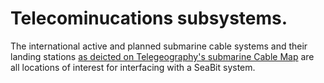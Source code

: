 # Telecominucations subsystems.
The international active and planned submarine cable systems and their landing stations [as deicted on Telegeography's submarine Cable Map](https://github.com/telegeography/www.submarinecablemap.com) are all locations of interest for interfacing with a SeaBit system.
